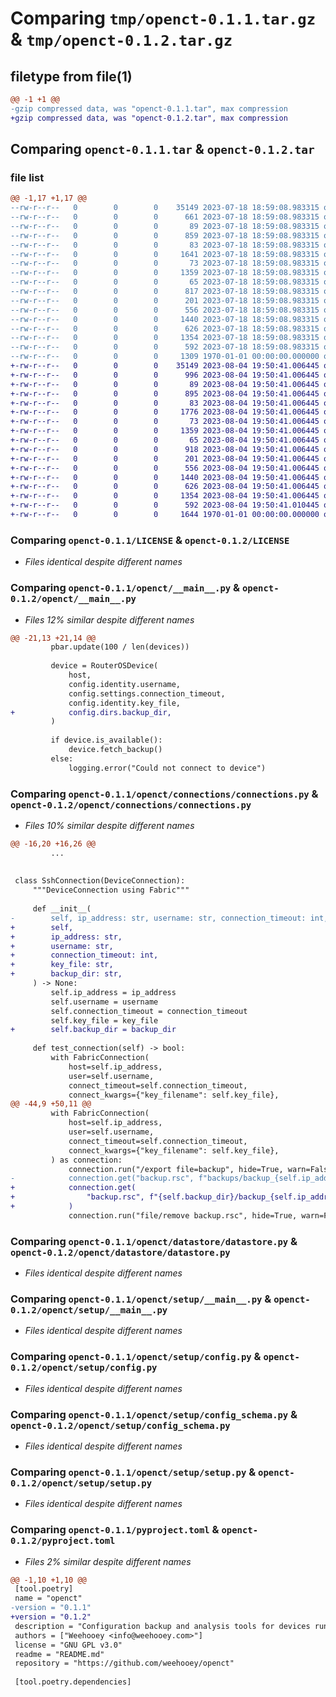 # Comparing `tmp/openct-0.1.1.tar.gz` & `tmp/openct-0.1.2.tar.gz`

## filetype from file(1)

```diff
@@ -1 +1 @@
-gzip compressed data, was "openct-0.1.1.tar", max compression
+gzip compressed data, was "openct-0.1.2.tar", max compression
```

## Comparing `openct-0.1.1.tar` & `openct-0.1.2.tar`

### file list

```diff
@@ -1,17 +1,17 @@
--rw-r--r--   0        0        0    35149 2023-07-18 18:59:08.983315 openct-0.1.1/LICENSE
--rw-r--r--   0        0        0      661 2023-07-18 18:59:08.983315 openct-0.1.1/README.md
--rw-r--r--   0        0        0       89 2023-07-18 18:59:08.983315 openct-0.1.1/openct/__init__.py
--rw-r--r--   0        0        0      859 2023-07-18 18:59:08.983315 openct-0.1.1/openct/__main__.py
--rw-r--r--   0        0        0       83 2023-07-18 18:59:08.983315 openct-0.1.1/openct/connections/__init__.py
--rw-r--r--   0        0        0     1641 2023-07-18 18:59:08.983315 openct-0.1.1/openct/connections/connections.py
--rw-r--r--   0        0        0       73 2023-07-18 18:59:08.983315 openct-0.1.1/openct/datastore/__init__.py
--rw-r--r--   0        0        0     1359 2023-07-18 18:59:08.983315 openct-0.1.1/openct/datastore/datastore.py
--rw-r--r--   0        0        0       65 2023-07-18 18:59:08.983315 openct-0.1.1/openct/devices/__init__.py
--rw-r--r--   0        0        0      817 2023-07-18 18:59:08.983315 openct-0.1.1/openct/devices/devices.py
--rw-r--r--   0        0        0      201 2023-07-18 18:59:08.983315 openct-0.1.1/openct/setup/__init__.py
--rw-r--r--   0        0        0      556 2023-07-18 18:59:08.983315 openct-0.1.1/openct/setup/__main__.py
--rw-r--r--   0        0        0     1440 2023-07-18 18:59:08.983315 openct-0.1.1/openct/setup/config.py
--rw-r--r--   0        0        0      626 2023-07-18 18:59:08.983315 openct-0.1.1/openct/setup/config_schema.py
--rw-r--r--   0        0        0     1354 2023-07-18 18:59:08.983315 openct-0.1.1/openct/setup/setup.py
--rw-r--r--   0        0        0      592 2023-07-18 18:59:08.983315 openct-0.1.1/pyproject.toml
--rw-r--r--   0        0        0     1309 1970-01-01 00:00:00.000000 openct-0.1.1/PKG-INFO
+-rw-r--r--   0        0        0    35149 2023-08-04 19:50:41.006445 openct-0.1.2/LICENSE
+-rw-r--r--   0        0        0      996 2023-08-04 19:50:41.006445 openct-0.1.2/README.md
+-rw-r--r--   0        0        0       89 2023-08-04 19:50:41.006445 openct-0.1.2/openct/__init__.py
+-rw-r--r--   0        0        0      895 2023-08-04 19:50:41.006445 openct-0.1.2/openct/__main__.py
+-rw-r--r--   0        0        0       83 2023-08-04 19:50:41.006445 openct-0.1.2/openct/connections/__init__.py
+-rw-r--r--   0        0        0     1776 2023-08-04 19:50:41.006445 openct-0.1.2/openct/connections/connections.py
+-rw-r--r--   0        0        0       73 2023-08-04 19:50:41.006445 openct-0.1.2/openct/datastore/__init__.py
+-rw-r--r--   0        0        0     1359 2023-08-04 19:50:41.006445 openct-0.1.2/openct/datastore/datastore.py
+-rw-r--r--   0        0        0       65 2023-08-04 19:50:41.006445 openct-0.1.2/openct/devices/__init__.py
+-rw-r--r--   0        0        0      918 2023-08-04 19:50:41.006445 openct-0.1.2/openct/devices/devices.py
+-rw-r--r--   0        0        0      201 2023-08-04 19:50:41.006445 openct-0.1.2/openct/setup/__init__.py
+-rw-r--r--   0        0        0      556 2023-08-04 19:50:41.006445 openct-0.1.2/openct/setup/__main__.py
+-rw-r--r--   0        0        0     1440 2023-08-04 19:50:41.006445 openct-0.1.2/openct/setup/config.py
+-rw-r--r--   0        0        0      626 2023-08-04 19:50:41.006445 openct-0.1.2/openct/setup/config_schema.py
+-rw-r--r--   0        0        0     1354 2023-08-04 19:50:41.006445 openct-0.1.2/openct/setup/setup.py
+-rw-r--r--   0        0        0      592 2023-08-04 19:50:41.010445 openct-0.1.2/pyproject.toml
+-rw-r--r--   0        0        0     1644 1970-01-01 00:00:00.000000 openct-0.1.2/PKG-INFO
```

### Comparing `openct-0.1.1/LICENSE` & `openct-0.1.2/LICENSE`

 * *Files identical despite different names*

### Comparing `openct-0.1.1/openct/__main__.py` & `openct-0.1.2/openct/__main__.py`

 * *Files 12% similar despite different names*

```diff
@@ -21,13 +21,14 @@
         pbar.update(100 / len(devices))
 
         device = RouterOSDevice(
             host,
             config.identity.username,
             config.settings.connection_timeout,
             config.identity.key_file,
+            config.dirs.backup_dir,
         )
 
         if device.is_available():
             device.fetch_backup()
         else:
             logging.error("Could not connect to device")
```

### Comparing `openct-0.1.1/openct/connections/connections.py` & `openct-0.1.2/openct/connections/connections.py`

 * *Files 10% similar despite different names*

```diff
@@ -16,20 +16,26 @@
         ...
 
 
 class SshConnection(DeviceConnection):
     """DeviceConnection using Fabric"""
 
     def __init__(
-        self, ip_address: str, username: str, connection_timeout: int, key_file: str
+        self,
+        ip_address: str,
+        username: str,
+        connection_timeout: int,
+        key_file: str,
+        backup_dir: str,
     ) -> None:
         self.ip_address = ip_address
         self.username = username
         self.connection_timeout = connection_timeout
         self.key_file = key_file
+        self.backup_dir = backup_dir
 
     def test_connection(self) -> bool:
         with FabricConnection(
             host=self.ip_address,
             user=self.username,
             connect_timeout=self.connection_timeout,
             connect_kwargs={"key_filename": self.key_file},
@@ -44,9 +50,11 @@
         with FabricConnection(
             host=self.ip_address,
             user=self.username,
             connect_timeout=self.connection_timeout,
             connect_kwargs={"key_filename": self.key_file},
         ) as connection:
             connection.run("/export file=backup", hide=True, warn=False)
-            connection.get("backup.rsc", f"backups/backup_{self.ip_address}.rsc")
+            connection.get(
+                "backup.rsc", f"{self.backup_dir}/backup_{self.ip_address}.rsc"
+            )
             connection.run("file/remove backup.rsc", hide=True, warn=False)
```

### Comparing `openct-0.1.1/openct/datastore/datastore.py` & `openct-0.1.2/openct/datastore/datastore.py`

 * *Files identical despite different names*

### Comparing `openct-0.1.1/openct/setup/__main__.py` & `openct-0.1.2/openct/setup/__main__.py`

 * *Files identical despite different names*

### Comparing `openct-0.1.1/openct/setup/config.py` & `openct-0.1.2/openct/setup/config.py`

 * *Files identical despite different names*

### Comparing `openct-0.1.1/openct/setup/config_schema.py` & `openct-0.1.2/openct/setup/config_schema.py`

 * *Files identical despite different names*

### Comparing `openct-0.1.1/openct/setup/setup.py` & `openct-0.1.2/openct/setup/setup.py`

 * *Files identical despite different names*

### Comparing `openct-0.1.1/pyproject.toml` & `openct-0.1.2/pyproject.toml`

 * *Files 2% similar despite different names*

```diff
@@ -1,10 +1,10 @@
 [tool.poetry]
 name = "openct"
-version = "0.1.1"
+version = "0.1.2"
 description = "Configuration backup and analysis tools for devices running pfSense and RouterOS"
 authors = ["Weehooey <info@weehooey.com>"]
 license = "GNU GPL v3.0"
 readme = "README.md"
 repository = "https://github.com/weehooey/openct"
 
 [tool.poetry.dependencies]
```

